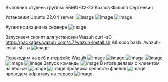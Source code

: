 Выполнил студень группы: ББМО-02-23
Козлов Филипп Сергеевич

Установим Ubuntu 22.04 server.
![image](https://github.com/user-attachments/assets/803180f6-77c3-4b48-8613-0e8570f6c611)
![image](https://github.com/user-attachments/assets/b2597032-3dda-4f65-ae10-6ee39eb91da7)
![image](https://github.com/user-attachments/assets/132bc27e-f0a7-4b12-ab56-f09bb1b9e906)

Аутентификация на сервере
![image](https://github.com/user-attachments/assets/c76ccc70-4ec0-41fc-8f14-059d0c71c0e0)

Запускаем скрипт для установки Wazuh
curl -sO https://packages.wazuh.com/4.7/wazuh-install.sh && sudo bash ./wazuh-install.sh -a
![image](https://github.com/user-attachments/assets/32c1c112-ebc5-4ccd-86bf-86b2d92b9f04)

Переходим на веб интерфейс Wazuh
![image](https://github.com/user-attachments/assets/732256e1-d58a-4d1c-91a8-8f2f3d0bd288)
![image](https://github.com/user-attachments/assets/ad4e2035-0c83-43bb-912c-3a6cbb6e50b6)
![image](https://github.com/user-attachments/assets/8c27bbfd-5f72-496c-ac55-ea9b8132e251)
![image](https://github.com/user-attachments/assets/df9bea17-37d3-4cd8-b177-158cf85eeffc)
![image](https://github.com/user-attachments/assets/7ff2b733-96f9-42d6-ad30-4fd68c289733)
![image](https://github.com/user-attachments/assets/a5e29b6f-a6cc-4049-b21a-855b2096a1bf)
Запуск команды
![image](https://github.com/user-attachments/assets/6b5dec49-ff1c-4532-a37b-b427a6d9befb)
В итоге делаем с клиентом на вбоксе
![image](https://github.com/user-attachments/assets/337e8e30-3ec1-4b80-8a46-6c344a7e1f7d)
![image](https://github.com/user-attachments/assets/d95b4d36-cd71-4b7d-946d-8cc7c3b4c20e)
проверка целности файлов
![image](https://github.com/user-attachments/assets/636288d1-750c-4df7-85b6-03863c9c63da)
проведем udp атаку на сервер 
![image](https://github.com/user-attachments/assets/66b7ee4d-593d-4f4f-b487-25ade7160e6c)
